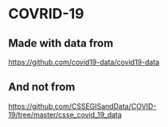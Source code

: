 # COVRID-19

## Made with data from

https://github.com/covid19-data/covid19-data

## And not from

https://github.com/CSSEGISandData/COVID-19/tree/master/csse_covid_19_data
